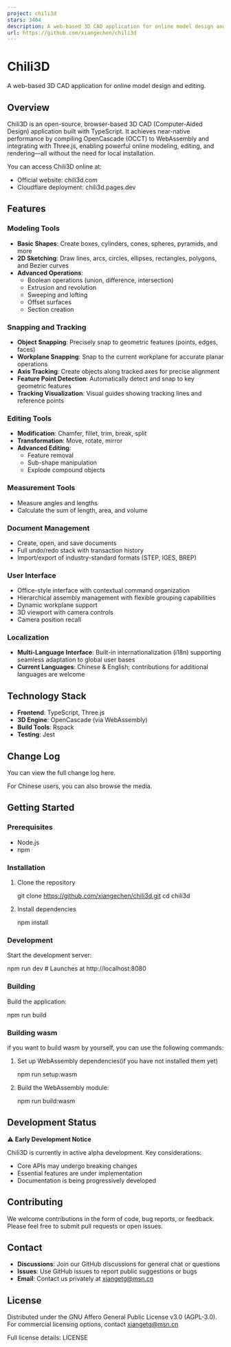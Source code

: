```yaml
---
project: chili3d
stars: 3404
description: A web-based 3D CAD application for online model design and editing
url: https://github.com/xiangechen/chili3d
---
```


Chili3D
=======

A web-based 3D CAD application for online model design and editing.

Overview
--------

Chili3D is an open-source, browser-based 3D CAD (Computer-Aided Design) application built with TypeScript. It achieves near-native performance by compiling OpenCascade (OCCT) to WebAssembly and integrating with Three.js, enabling powerful online modeling, editing, and rendering—all without the need for local installation.

You can access Chili3D online at:

-   Official website: chili3d.com
-   Cloudflare deployment: chili3d.pages.dev

Features
--------

### Modeling Tools

-   **Basic Shapes**: Create boxes, cylinders, cones, spheres, pyramids, and more
-   **2D Sketching**: Draw lines, arcs, circles, ellipses, rectangles, polygons, and Bezier curves
-   **Advanced Operations**:
    -   Boolean operations (union, difference, intersection)
    -   Extrusion and revolution
    -   Sweeping and lofting
    -   Offset surfaces
    -   Section creation

### Snapping and Tracking

-   **Object Snapping**: Precisely snap to geometric features (points, edges, faces)
-   **Workplane Snapping**: Snap to the current workplane for accurate planar operations
-   **Axis Tracking**: Create objects along tracked axes for precise alignment
-   **Feature Point Detection**: Automatically detect and snap to key geometric features
-   **Tracking Visualization**: Visual guides showing tracking lines and reference points

### Editing Tools

-   **Modification**: Chamfer, fillet, trim, break, split
-   **Transformation**: Move, rotate, mirror
-   **Advanced Editing**:
    -   Feature removal
    -   Sub-shape manipulation
    -   Explode compound objects

### Measurement Tools

-   Measure angles and lengths
-   Calculate the sum of length, area, and volume

### Document Management

-   Create, open, and save documents
-   Full undo/redo stack with transaction history
-   Import/export of industry-standard formats (STEP, IGES, BREP)

### User Interface

-   Office-style interface with contextual command organization
-   Hierarchical assembly management with flexible grouping capabilities
-   Dynamic workplane support
-   3D viewport with camera controls
-   Camera position recall

### Localization

-   **Multi-Language Interface**: Built-in internationalization (i18n) supporting seamless adaptation to global user bases
-   **Current Languages**: Chinese & English; contributions for additional languages are welcome

Technology Stack
----------------

-   **Frontend**: TypeScript, Three.js
-   **3D Engine**: OpenCascade (via WebAssembly)
-   **Build Tools**: Rspack
-   **Testing**: Jest

Change Log
----------

You can view the full change log here.

For Chinese users, you can also browse the media.

Getting Started
---------------

### Prerequisites

-   Node.js
-   npm

### Installation

1.  Clone the repository
    
    git clone https://github.com/xiangechen/chili3d.git
    cd chili3d
    
2.  Install dependencies
    
    npm install
    

### Development

Start the development server:

npm run dev # Launches at http://localhost:8080

### Building

Build the application:

npm run build

### Building wasm

if you want to build wasm by yourself, you can use the following commands:

1.  Set up WebAssembly dependencies(if you have not installed them yet)
    
    npm run setup:wasm
    
2.  Build the WebAssembly module:
    
    npm run build:wasm
    

Development Status
------------------

⚠️ **Early Development Notice**

Chili3D is currently in active alpha development. Key considerations:

-   Core APIs may undergo breaking changes
-   Essential features are under implementation
-   Documentation is being progressively developed

Contributing
------------

We welcome contributions in the form of code, bug reports, or feedback. Please feel free to submit pull requests or open issues.

Contact
-------

-   **Discussions**: Join our GitHub discussions for general chat or questions
-   **Issues**: Use GitHub issues to report public suggestions or bugs
-   **Email**: Contact us privately at xiangetg@msn.cn

License
-------

Distributed under the GNU Affero General Public License v3.0 (AGPL-3.0). For commercial licensing options, contact xiangetg@msn.cn

Full license details: LICENSE

